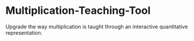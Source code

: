 # Multiplication-Teaching-Tool
Upgrade the way multiplication is taught through an interactive quantitative representation.
